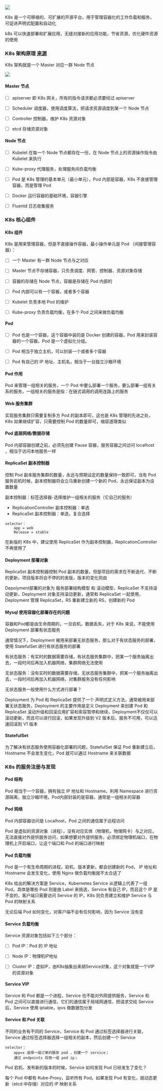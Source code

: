 ![](https://mmbiz.qpic.cn/mmbiz_png/MOwlO0INfQqlILRN6r2fpLgnU7Qx7IfdRyq1KUEkEn9Tl19ulZN7iaZVO2I1qzUkrS5lDL2O6GibdYiadribWBMicBw/640?wx_fmt=png&tp=webp&wxfrom=5&wx_lazy=1&wx_co=1)



K8s 是一个可移植的、可扩展的开源平台，用于管理容器化的工作负载和服务，可促进声明式配置和自动化



k8s 可以快速部署和扩展应用，无缝对接新的应用功能，节省资源，优化硬件资源的使用







### K8s 架构原理  [来源](https://mp.weixin.qq.com/s/Ku4O6_D2MreO7CUl3Ti4xA)

K8s 架构就是一个 Master 对应一群 Node 节点

![](https://mmbiz.qpic.cn/mmbiz_png/MOwlO0INfQqlILRN6r2fpLgnU7Qx7IfdufVNH8NoAchmjtV0yaMm0bvwtl2DxkcoRuJry6b8Fe9ETlPUkFzNag/640?wx_fmt=png&tp=webp&wxfrom=5&wx_lazy=1&wx_co=1)





#### Master 节点

- [ ] apiserver 即 K8s 网关，所有的指令请求都必须要经过 apiserver
- [ ] Scheduler 调度器，使用调度算法，把请求资源调度到某一个 Node 节点
- [ ] Controller 控制器，维护 K8s 资源对象
- [ ] etcd 存储资源对象





#### Node 节点

- [ ] Kubelet 在每一个 Node 节点都存在一份，在 Node 节点上的资源操作指令由 Kubelet 来执行
- [ ] Kube-proxy 代理服务，处理服务间负载均衡
- [ ] Pod 是 K8s 管理的基本单元（最小单元），Pod 内部是容器，K8s 不直接管理容器，而是管理 Pod
- [ ] Docker 运行容器的基础环境，容器引擎
- [ ] Fluentd 日志收集服务











### K8s 核心组件



#### K8s 组件

K8s 是用来管理容器，但是不直接操作容器，最小操作单元是 Pod （间接管理容器）：

- [ ] 一个 Master 有一群 Node 节点与之对应
- [ ] Master 节点不存储容器，只负责调度、网管、控制器、资源对象存储
- [ ] 容器的存储在 Node 节点，容器是存储在 Pod 内部的
- [ ] Pod 内部可以有一个容器，或者多个容器
- [ ] Kubelet 负责本地 Pod 的维护
- [ ] Kube-proxy 负责负载均衡，在多个 Pod 之间来做负载均衡







#### Pod

- [ ] Pod 也是一个容器，这个容器中装的是 Docker 创建的容器，Pod 用来封装容器的一个容器，Pod 是一个虚拟化分组。
- [ ] Pod 相当于独立主机，可以封装一个或者多个容器
- [ ] Pod 有自己的 IP 地址、主机名，相当于一台独立沙箱环境







####  Pod 作用

Pod 来管理一组相关的服务，一个 Pod 中要么部署一个服务，要么部署一组有关系的服务，一组相关的服务是指：在链式调用的调用连路上的服务







#### Web 服务集群

实现服务集群只需要复制多方 Pod 的副本即可，这也是 K8s 管理的先进之处，K8s 如果继续扩容，只需要控制 Pod 的数量即可，缩容道理类似







#### Pod 底层网络/数据存储

Pod 内部容器创建之前，必须先创建 Pause 容器，服务容器之间访问 localhost ，相当于访问本地服务一样







#### ReplicaSet 副本控制器

控制 Pod 副本服务集群的数量，永远与预期设定的数量保持一致即可，当有 Pod 服务宕机时候，副本控制器将会立马重新创建一个新的 Pod，永远保证副本为设置数量



副本控制器：标签选择器-选择维护一组相关的服务（它自己的服务）

- ReplicationController 副本控制器：单选
- ReplicaSet 副本控制器：单选，复合选择

```
selector：
    app = web
    Release = stable
```



在新版的 K8s 中，建议使用 ReplicaSet 作为副本控制器，ReplicationController 不再使用了









#### Deployment 部署对象

ReplicaSet 副本控制器控制 Pod 副本的数量，但是项目的需求在不断迭代、不断的更新，项目版本将会不停的的发版，版本的变化则由



Depolyment部署的对象为 服务部署结构模型 和 滚动模型，ReplicaSet 不支持滚动更新，Deployment 对象支持滚动更新，通常和 ReplicaSet 一起使用，Deployment 管理 ReplicaSet，RS 重新建立新的 RS，创建新的 Pod









#### Mysql 使用容器化部署存在的问题

容器和Pod都是由生命周期的，一旦宕机，数据丢失，对于 K8s 来说，不能使用 Deployment 部署有状态服务



通常情况下，Deployment 被用来部署无状态服务，那么对于有状态服务的部署，使用 StatefulSet 进行有状态服务的部署



有状态服务：有实时的数据需要存储，有状态服务集群中，把某一个服务抽离出去，一段时间后再加入机器网络，集群网络无法使用



无状态服务：没有实时的数据需要存储，无状态服务集群中，把某一个服务抽离出去，一段时间后再加入机器网络，对集群服务没有任何影响





无状态服务一般使用什么方式进行部署？

Deployment 为 Pod 和 ReplicaSet 提供了一个 声明式定义方法，通常被用来部署无状态服务，Deployment 的主要作用是定义 Deployment 来创建 Pod 和 ReplicaSet 滚动升级和回滚应用扩容和索容暂停和继续，Deployment不仅仅可以滚动更新，而且可以进行回滚，如果发现升级到 V2 版本后，服务不可用，可以迅速回滚到 V1 版本









#### StatefulSet

为了解决有状态服务使用容器化部署的问题，StatefulSet 保证 Pod 重新建立后，Hostname 不会发生变化，Pod 就可以通过 Hostname 来关联数据













### K8s 的服务注册与发现



#### Pod 结构

Pod 相当于一个容器，拥有独立 IP 地址和 Hostname，利用 Namespace 进行资源隔离，独立沙箱环境，Pod内部封装的是容器，通常是一组相关的容器







#### Pod 网络

Pod 内部容器访问是 Localhost，Pod 之间的通信属于远程访问



Pod 是虚拟的资源对象（进程），没有对应实体（物理机，物理网卡）与之对应，无法直接对外提供服务访问，如果想要对外提供服务，必须绑定物理机端口，在物理机上开启端口，让这个端口和 Pod 的端口进行映射







#### Pod 负载均衡

Pod 是一个有生命周期的进程，宕机、版本更新，都会创建新的 Pod， IP 地址和Hostname 会发生变化，使用 Nginx 做负载均衡就不太合适了



K8s 给出的解决方案是 Service，Kubernetes Service 从逻辑上代表了一组 Pod，具体是哪些 Pod 则是由 Label 来挑选，Service 有自己 IP，而且这个 IP 是不变的，客户端只需要访问 Service 的 IP，K8s 则负责建立和维护 Service 与 Pod 的映射关系



无论后端 Pod 如何变化，对客户端不会有任何影响，因为 Service 没有变







#### Service 负载均衡

Service 资源对象包括如下三个部分：

- [ ] Pod IP：Pod 的 IP 地址
- [ ] Node IP：物理机IP地址
- [ ] Cluster IP：虚拟IP，由K8s抽象出来胡Service对象，这个对象就是一个VIP的资源对象







#### Service VIP

Service 和 Pod 都是一个进程，Service 也不能对外网提供服务，Service 和 Pod 之间可以直接进行通信，它们的通信属于局域网通信，把请求交给 Service 后，Service 使用 iptable，ipvs 做数据包分发







#### Service 和 Pod 关联

不同的业务有不同的 Service，Service 和 Pod 通过标签选择器进行关联，Service 通过标签选择器选择一组相关的副本，然后创建一个 Service

```
selector：
    app=x 选择一组订单的服务 pod ，创建一个 service；
    通过 endpoints 存放一组 pod ip；
```



Pod 宕机、发布新的版本的时候，Service 如何发现 Pod 已经发生了变化？

每个 Pod 中都有 Kube-Proxy，监听所有 Pod。如果发现 Pod 有变化，就动态更新（etcd 中存储）对应的 IP 映射关系





 

